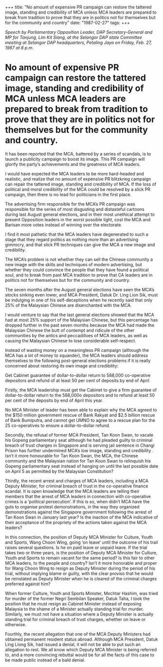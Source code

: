 +++ 
title: "No amount of expensive PR campaign can restore the tattered image, standing and credibility of MCA unless MCA leaders are prepared to break from tradition to prove that they are in politics not for themselves but for the community and country"
date: "1987-02-27"
tags:
+++

_Speech by Parliamentary Opposition Leader, DAP Secretary-General and MP for Tanjung, Lim Kit Siang, at the Selangor DAP state Committee meeting at Selangor DAP headquarters, Petaling Jaya on Friday, Feb. 27, 1987 at 8 p.m._

# No amount of expensive PR campaign can restore the tattered image, standing and credibility of MCA unless MCA leaders are prepared to break from tradition to prove that they are in politics not for themselves but for the community and country.

It has been reported that the MCA, battered by a series of scandals, is to launch a publicity campaign to boost its image. This PR campaign will glorify the party’s achievements and the greatness of MCA leaders.</u>

I would have expected the MCA leaders to be more hard-headed and realistic, and realize that no amount of expensive PR blitzkrieg campaign can repair the tattered image, standing and credibility of MCA. If the loss of political and moral credibility of the MCA could be resolved by a slick PR campaign, then there is no lead for politicians in the first place.

The advertising firm responsible for the MCA’s PR campaign was responsible for the series of most disgusting and distasteful cartoons during last August general elections, and in their most unethical attempt to present Opposition leaders in the worst possible light, cost the MCA and Barisan more votes instead of winning over the electorate.

I find it most pathetic that the MCA leaders have degenerated to such a stage that they regard politics as nothing more than an advertising gimmicry, and that slick PR techniques can give the MCA a new image and credibility. 

The MCA’s problem is not whether they can sell the Chinese community a new image with the skills and techniques of modern advertising, but whether they could convince the people that they have found a political soul, and to break from past MCA tradition to prove that CA leaders are in politics not for themselves but for the community and country.

The seven months after the August general elections have seen the MCA’s stocks sinking even lower, and MCA President, Datuk Dr. Ling Lion Sik, must be indulging in one of his self-deceptions when he recently said that only 25% of the Malaysian Chinese are disenchanted with the MCA.

I would venture to say that the last general elections showed that the MCA had at most 25% support of the Malaysian Chinese, but this percentage has dropped further in the past seven months because the MCA had made the Malaysian Chinese the butt of contempt and ridicule of the other communities by the antics and peccadilloes of MCA leaders, as well as causing the Malaysian Chinese to lose considerable self-respect.

Instead of wasting money on a meaningless PR campaign (although the MCA has a lot of money to squander), the MCA leaders should address themselves to the following post-general elections problems if it is really concerned about restoring its own image and credibility:

Get Cabinet guarantee of dollar-to-dollar return to 588,000 co-operative depositors and refund of at least 50 per cent of deposits by end of April									

Firstly, the MCA leadership must get the Cabinet to give a firm guarantee of dollar-to-dollar return to the 588,000o depositors and to refund at least 50 per cent of the deposits by end of April this year.

No MCA Minister of leader has been able to explain why the MCA agreed to the $150 million government rescue of Bank Rakyat and $2.5 billion rescue of Bank Bumiputra, and cannot get UMNO to agree to a rescue plan for the 25 co-operatives to ensure a dollar-to-dollar refund.

Secondly, the refusal of former MCA President, Tan Koon Swan, to vacate his Gopeng parliamentary seat although he had pleaded guilty to criminal breach of trust charges in Singapore and is serving jail sentence in Changi Prison has further undermined MCA’s low image, standing and credibility . Isn’t it more honourable for Tan Koon Swan, the MCA, the Chinese community and the Malaysian nation for Tan Koon Swan to relinquish his Gopeng parliamentary seat instead of hanging on until the last possible date on April 5 as permitted by the Malaysian Constitution?

Thirdly, the recent arrest and charges of MCA leaders, including a MCA Deputy Minister, for criminal breach of trust in the co-operative finance scandal. It is open knowledge that the MCA leaders are telling their members that the arrest of MCA leaders in connection with co-operative crimes is a ‘political persecution’. If this is so, when didn’t MCA have the guts to organise protest demonstrations, in the way they organized demonstrations against the Singapore government following the arrest of Tan Koon Swan in January last year? Is the inaction of the MCA indicative of their acceptance of the propriety of the actions taken against the MCA leaders?

In this connection, the position of Deputy MCA Minister for Culture, Youth and Sports, Wang Choon Wing, going ‘on leave’ until the outcome of his trail raises several questions. Is he on paid leave or unpaid leave. If the trial takes two or three years, is the position of Deputy MCA Minister for Culture, Youth and Sports to remain vacant for the same period? Is this fair to other MCA leaders, to the people and country? Isn’t it more honorable and proper for Wang Choon Wing to resign as Deputy Minister during the period of his trial, without implying blame or guilty, with the clear proviso that he would be reinstated as Deputy Minister when he is cleared of the criminal charges preferred against him?

When former Culture, Youth and Sports Minister, Mochtar Hashim, was tried for murder of the former Negri Sembilan Speaker, Datuk Taha, I took the position that he must resign as Cabinet Minister instead of exposing Malaysia to the shame of a Minister actually standing trial for murder. Similarly, we must not have a situation where a Deputy Minister is actually standing trial for criminal breach of trust charges, whether on leave or otherwise.

Fourthly, the recent allegation that one of the MCA Deputy Ministers had obtained permanent resident status abroad. Although MCA President, Datuk Ling Liong Sik, had issued a denial, it will not be able to put such an allegation to rest. We all know which Deputy MCA Minister is being referred to, and a more convincing rebuttal would be for all the facts of this case to be made public instead of a bald denial.
 
